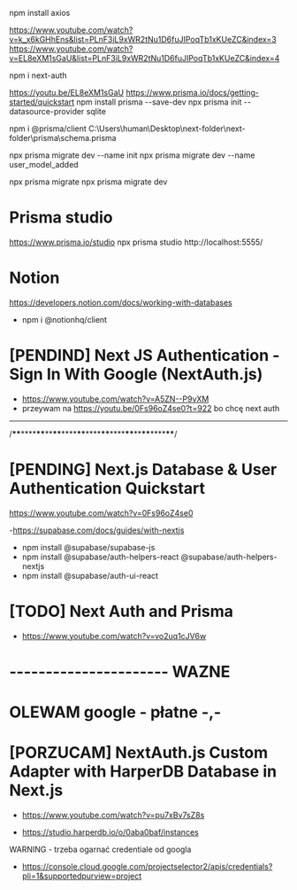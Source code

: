 npm install axios

https://www.youtube.com/watch?v=k_x6kGHhEns&list=PLnF3iL9xWR2tNu1D6fuJIPoqTb1xKUeZC&index=3
https://www.youtube.com/watch?v=EL8eXM1sGaU&list=PLnF3iL9xWR2tNu1D6fuJIPoqTb1xKUeZC&index=4

npm i next-auth

https://youtu.be/EL8eXM1sGaU
https://www.prisma.io/docs/getting-started/quickstart
npm install prisma --save-dev
npx prisma init --datasource-provider sqlite

npm i @prisma/client
C:\Users\human\Desktop\next-folder\next-folder\prisma\schema.prisma

npx prisma migrate dev --name init
npx prisma migrate dev --name user_model_added

npx prisma migrate
npx prisma migrate dev

# Prisma studio

https://www.prisma.io/studio
npx prisma studio
http://localhost:5555/

# Notion

https://developers.notion.com/docs/working-with-databases

- npm i @notionhq/client

# [PENDIND] Next JS Authentication - Sign In With Google (NextAuth.js)

- https://www.youtube.com/watch?v=A5ZN--P9vXM
- przeywam na https://youtu.be/0Fs96oZ4se0?t=922 bo chcę next auth

---

/**\*\***\*\*\*\***\*\***\*\***\*\***\*\*\*\***\*\***\*\*\*\***\*\***\*\*\*\***\*\***\*\***\*\***\*\*\*\***\*\***/

# [PENDING] Next.js Database & User Authentication Quickstart

https://www.youtube.com/watch?v=0Fs96oZ4se0

-https://supabase.com/docs/guides/with-nextjs

- npm install @supabase/supabase-js
- npm install @supabase/auth-helpers-react @supabase/auth-helpers-nextjs
- npm install @supabase/auth-ui-react

# [TODO] Next Auth and Prisma

- https://www.youtube.com/watch?v=vo2uq1cJV6w

# ---------------------- WAZNE

# OLEWAM google - płatne -,-

# [PORZUCAM] NextAuth.js Custom Adapter with HarperDB Database in Next.js

- https://www.youtube.com/watch?v=pu7xBv7sZ8s

- https://studio.harperdb.io/o/0aba0baf/instances

WARNING - trzeba ogarnać credentiale od googla

- https://console.cloud.google.com/projectselector2/apis/credentials?pli=1&supportedpurview=project
